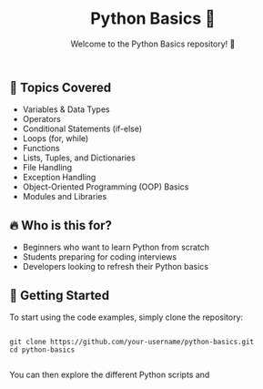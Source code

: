 <!DOCTYPE html>
<html lang="en">
<head>
  <meta charset="UTF-8">
  <meta name="viewport" content="width=device-width, initial-scale=1.0">
  <title>Python Basics Repository</title>
</head>
<body>

  <header>
    <h1>Python Basics 🐍</h1>
    <p>Welcome to the Python Basics repository! 🚀</p>
  </header>

  <section>
    <h2>📌 Topics Covered</h2>
    <ul>
      <li>Variables & Data Types</li>
      <li>Operators</li>
      <li>Conditional Statements (if-else)</li>
      <li>Loops (for, while)</li>
      <li>Functions</li>
      <li>Lists, Tuples, and Dictionaries</li>
      <li>File Handling</li>
      <li>Exception Handling</li>
      <li>Object-Oriented Programming (OOP) Basics</li>
      <li>Modules and Libraries</li>
    </ul>
  </section>

  <section>
    <h2>🔥 Who is this for?</h2>
    <ul>
      <li>Beginners who want to learn Python from scratch</li>
      <li>Students preparing for coding interviews</li>
      <li>Developers looking to refresh their Python basics</li>
    </ul>
  </section>

  <section>
    <h2>🚀 Getting Started</h2>
    <p>To start using the code examples, simply clone the repository:</p>
    <pre><code>
git clone https://github.com/your-username/python-basics.git
cd python-basics
    </code></pre>
    <p>You can then explore the different Python scripts and 